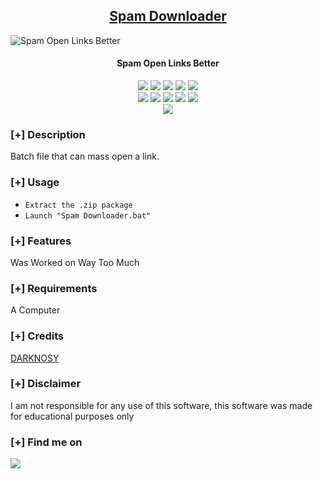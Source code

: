 <h2 align="center"><u>Spam Downloader</u></h2>

![Spam Open Links Better](https://media.sketchfab.com/models/cdfcdef7cfda4ee2bf6f83b362e51004/thumbnails/e2ad8233ac304aceac5063dff669adc5/44a79b9e6dfa43e391a1a3d99511bb00.jpeg)
<h4 align="center"> Spam Open Links Better </h4>

<p align="center">
    <img src="https://img.shields.io/github/stars/DARKNOSY/Spam-Downloader?style=for-the-badge&color=orange">
    <img src="https://img.shields.io/github/forks/DARKNOSY/Spam-Downloader?style=for-the-badge&color=purple">
    <img src="https://img.shields.io/github/license/DARKNOSY/Spam-Downloader?style=for-the-badge&color=blue">
    <img src="https://img.shields.io/github/issues/DARKNOSY/Spam-Downloader?style=for-the-badge&color=red">
    <img src="https://img.shields.io/github/contributors/DARKNOSY/Spam-Downloader?style=for-the-badge&color=cyan">
<br>
    <img src="https://img.shields.io/badge/Author-DARKNOSY-magenta?style=flat-square">
    <img src="https://img.shields.io/badge/Open%20Source-Yes-orange?style=flat-square">
    <img src="https://img.shields.io/badge/Maintained-Yes-cyan?style=flat-square">
    <img src="https://img.shields.io/badge/Made%20In-France-green?style=flat-square">
    <img src="https://img.shields.io/badge/Written%20In-Batch-blue?style=flat-square">
<br>
    <img src="https://github-readme-stats.vercel.app/api/pin/?username=DARKNOSY&repo=Spam-Downloader&theme=synthwave">
</p>

### [+] Description
Batch file that can mass open a link.

### [+] Usage
 - `Extract the .zip package`
 - `Launch "Spam Downloader.bat"`

### [+] Features
Was Worked on Way Too Much

### [+] Requirements
A Computer

### [+] Credits 
<a href="https://github.com/DARKNOSY/Spam-Downloader">DARKNOSY</a>

### [+] Disclaimer 
I am not responsible for any use of this software, this software was made for educational purposes only

### [+] Find me on 
<a href="mailto:dark.help87@yahoo.com" target="_blank"><img src="https://img.shields.io/badge/Email-dark.help87@yahoo.com-blue?style=for-the-badge&logo=gmail"></a>

